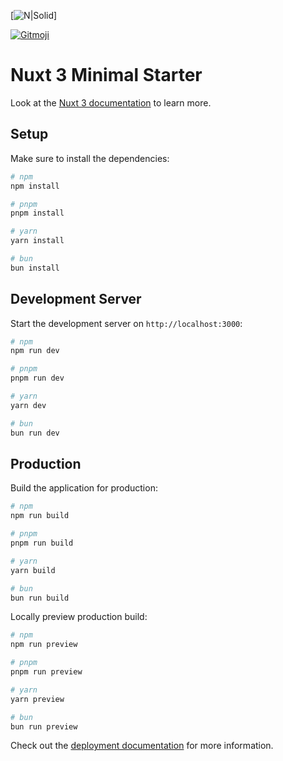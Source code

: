 [![N|Solid](https://media.istockphoto.com/id/1401291056/th/%E0%B9%80%E0%B8%A7%E0%B8%84%E0%B9%80%E0%B8%95%E0%B8%AD%E0%B8%A3%E0%B9%8C/%E0%B8%81%E0%B8%B0%E0%B9%82%E0%B8%AB%E0%B8%A5%E0%B8%81%E0%B8%A8%E0%B8%B5%E0%B8%A3%E0%B8%A9%E0%B8%B0%E0%B9%80%E0%B8%A7%E0%B8%81%E0%B9%80%E0%B8%95%E0%B8%AD%E0%B8%A3%E0%B9%8C-%E0%B8%9E%E0%B8%B7%E0%B9%89%E0%B8%99%E0%B8%AB%E0%B8%A5%E0%B8%B1%E0%B8%87%E0%B9%80%E0%B8%A7%E0%B8%81%E0%B9%80%E0%B8%95%E0%B8%AD%E0%B8%A3%E0%B9%8C%E0%B8%AA%E0%B9%84%E0%B8%95%E0%B8%A5%E0%B9%8C%E0%B8%9C%E0%B8%B4%E0%B8%94%E0%B8%9E%E0%B8%A5%E0%B8%B2%E0%B8%94-%E0%B8%AA%E0%B8%B5%E0%B8%99%E0%B8%B5%E0%B8%AD%E0%B8%AD%E0%B8%99%E0%B8%81%E0%B8%A3%E0%B8%B2%E0%B8%9F%E0%B8%B4%E0%B8%81%E0%B8%94%E0%B8%B4%E0%B8%88%E0%B8%B4%E0%B8%95%E0%B8%AD%E0%B8%A5-%E0%B9%81%E0%B8%9A%E0%B8%99%E0%B9%80%E0%B8%99%E0%B8%AD%E0%B8%A3%E0%B9%8C%E0%B9%80%E0%B8%81%E0%B8%A1%E0%B9%80%E0%B8%AA%E0%B8%A1%E0%B8%B7%E0%B8%AD%E0%B8%99.jpg?s=1024x1024&w=is&k=20&c=rZu1xMKU__iHDx3kt5PdSOrkBam_GrMdLExbjotGZ30=)]

<a href="https://gitmoji.dev">
  <img
    src="https://img.shields.io/badge/gitmoji-%20😜%20😍-FFDD67.svg?style=flat-square"
    alt="Gitmoji"
  />
</a>

# Nuxt 3 Minimal Starter

Look at the [Nuxt 3 documentation](https://nuxt.com/docs/getting-started/introduction) to learn more.

## Setup

Make sure to install the dependencies:

```bash
# npm
npm install

# pnpm
pnpm install

# yarn
yarn install

# bun
bun install
```

## Development Server

Start the development server on `http://localhost:3000`:

```bash
# npm
npm run dev

# pnpm
pnpm run dev

# yarn
yarn dev

# bun
bun run dev
```

## Production

Build the application for production:

```bash
# npm
npm run build

# pnpm
pnpm run build

# yarn
yarn build

# bun
bun run build
```

Locally preview production build:

```bash
# npm
npm run preview

# pnpm
pnpm run preview

# yarn
yarn preview

# bun
bun run preview
```

Check out the [deployment documentation](https://nuxt.com/docs/getting-started/deployment) for more information.
